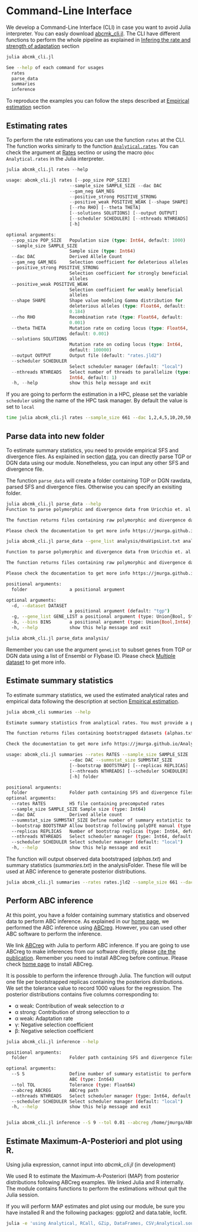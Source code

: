 # Command-Line Interface

We develop a Command-Line Interface (CLI) in case you want to avoid Julia interpreter. You can easly download [abcmk_cli.jl](https://raw.githubusercontent.com/jmurga/Analytical.jl/master/scripts/abcmk_cli.jl). The CLI have different functions to perform the whole pipeline as explained in [Infering the rate and strength of adaptation](empirical.md) section

```bash
julia abcmk_cli.jl  
```

```bash
See --help of each command for usages  
  rates  
  parse_data
  summaries  
  inference
```

To reproduce the examples you can follow the steps described at [Empirical estimation](https://jmurga.github.io/Analytical.jl/dev/empirical/#Computational-pipeline-1) section

## Estimating rates
To perform the rate estimations you can use the function ```rates``` at the CLI. The function works simirarly to the function [```Analytical.rates```](@ref). You can check the argument at [Rates](https://jmurga.github.io/Analytical.jl/dev/rates/#Estimating-fixation-and-polymorphic-rates-considering-generalized-model-of-selection-and-linkage-1) sectino or using the macro ```@doc Analytical.rates``` in the Julia interpreter.

```julia
julia abcmk_cli.jl rates --help

usage: abcmk_cli.jl rates [--pop_size POP_SIZE]
                        --sample_size SAMPLE_SIZE --dac DAC
                        --gam_neg GAM_NEG
                        --positive_strong POSITIVE_STRONG
                        --positive_weak POSITIVE_WEAK [--shape SHAPE]
                        [--rho RHO] [--theta THETA]
                        [--solutions SOLUTIONS] [--output OUTPUT]
                        [--scheduler SCHEDULER] [--nthreads NTHREADS]
                        [-h]

optional arguments:
  --pop_size POP_SIZE   Population size (type: Int64, default: 1000)
  --sample_size SAMPLE_SIZE
                        Sample size (type: Int64)
  --dac DAC             Derived Allele Count
  --gam_neg GAM_NEG     Selection coefficient for deleterious alleles
  --positive_strong POSITIVE_STRONG
                        Selection coefficient for strongly beneficial
                        alleles
  --positive_weak POSITIVE_WEAK
                        Selection coefficient for weakly beneficial
                        alleles
  --shape SHAPE         Shape value modeling Gamma distribution for
                        deleterious alleles (type: Float64, default:
                        0.184)
  --rho RHO             Recombination rate (type: Float64, default:
                        0.001)
  --theta THETA         Mutation rate on coding locus (type: Float64,
                        default: 0.001)
  --solutions SOLUTIONS
                        Mutation rate on coding locus (type: Int64,
                        default: 100000)
  --output OUTPUT       Output file (default: "rates.jld2")
  --scheduler SCHEDULER
                        Select scheduler manager (default: "local")
  --nthreads NTHREADS   Select number of threads to parallelize (type:
                        Int64, default: 1)
  -h, --help            show this help message and exit

```

If you are going to perform the estimation in a HPC, please set the variable ```scheduler``` using the name of the HPC task manager. By default the value is set to ```local```

```bash
time julia abcmk_cli.jl rates --sample_size 661 --dac 1,2,4,5,10,20,50,100,200,500,661,925 --gam_neg -2000:-200 --positive_strong 200:1000 --positive_weak 1:100 --shape 0.184 --output rates.jld2 --solutions 100000 --scheduler local --nthreads 7
```

## Parse data into new folder
To estimate summary statistics, you need to provide empirical SFS and divergence files. As explained in section [data](data.md), you can directly parse TGP or DGN data using our module. Nonetheless, you can input any other SFS and divergence file.

The function ```parse_data``` will create a folder containing TGP or DGN rawdata, parsed SFS and divergence files. Otherwise you can specify an exisiting folder.

```bash
julia abcmk_cli.jl parse_data --help
Function to parse polymorphic and divergence data from Uricchio et. al (2019) and Murga-Moreno et al (2019). Please input a path to create a new analysis folder. You can filter the dataset using a file containing a list of Ensembl IDs. 

The function returns files containing raw polymorphic and divergence data, parsed SFS and parsed divegence required to estimate summary statistics. 

Please check the documentation to get more info https://jmurga.github.io/Analytical.jl/dev/cli/
```

```bash
julia abcmk_cli.jl parse_data --gene_list analysis/dnaVipsList.txt analysis/

Function to parse polymorphic and divergence data from Uricchio et. al (2019) and Murga-Moreno et al (2019). Please input a path to create a new analysis folder. You can filter the dataset using a file containing a list of Ensembl IDs. 

The function returns files containing raw polymorphic and divergence data, parsed SFS and parsed divegence required to estimate summary statistics.	

Please check the documentation to get more info https://jmurga.github.io/Analytical.jl/dev/cli/

positional arguments:
  folder                a positional argument

optional arguments:
  -d, --dataset DATASET
                        a positional argument (default: "tgp")
  -g, --gene_list GENE_LIST a positional argument (type: Union{Bool, String}, default: false)
  -b, --bins BINS       a positional argument (type: Union{Bool,Int64}, default: false)
  -h, --help            show this help message and exit


```

```bash
julia abcmk_cli.jl parse_data analysis/
```

Remember you can use the argument ```geneList``` to subset genes from TGP or DGN data using a list of Ensembl or Flybase ID. Please check [Multiple dataset](https://jmurga.github.io/Analytical.jl/dev/multiple/) to get more info.

## Estimate summary statistics

To estimate summary statistics, we used the estimated analytical rates and empirical data following the description at section [Empirical estimation](empirical.md).


```bash
julia abcmk_cli summaries --help

Estimate summary statistics from analytical rates. You must provide a path containing the parsed SFS and divergence file.

The function returns files containing bootstrapped datasets (alphas.txt) and summary statistics (summstat.txt)

Check the documentation to get more info https://jmurga.github.io/Analytical.jl/dev/cli

usage: abcmk_cli.jl summaries --rates RATES --sample_size SAMPLE_SIZE
                        --dac DAC --summstat_size SUMMSTAT_SIZE
                        [--bootstrap BOOTSTRAP] [--replicas REPLICAS]
                        [--nthreads NTHREADS] [--scheduler SCHEDULER]
                        [-h] folder

positional arguments:
  folder                Folder path containing SFS and divergence files to run the analysis
optional arguments:
  --rates RATES         H5 file containing precomputed rates
  --sample_size SAMPLE_SIZE Sample size (type: Int64)
  --dac DAC             Derived allele count
  --summstat_size SUMMSTAT_SIZE Define number of summary estatistic to perform ABC (type: Int64)
  --bootstrap BOOTSTRAP Allow bootstrap following polyDFE manual (type: Bool, default: false)
  --replicas REPLICAS   Number of bootstrap replicas (type: Int64, default: 1)
  --nthreads NTHREADS   Select scheduler manager (type: Int64, default: 1)
  --scheduler SCHEDULER Select scheduler manager (default: "local")
  -h, --help            show this help message and exit

```

The function will output observed data bootstraped (*alphas.txt*) and summary statistics (*summaries.txt*) in the analysisFolder. These file will be used at ABC inference to generate posterior distributions.

```bash
julia abcmk_cli.jl summaries --rates rates.jld2 --sample_size 661 --dac 2,4,5,10,20,50,100,661,925 --summstat_size 100000 --bootstrap true --replicas 100 --nthreads 10 --scheduler andromeda analysis/
```

## Perform ABC inference
At this point, you have a folder containing summary statistics and observed data to perform ABC inference. As explained in our [home page](index.md), we performed the ABC inference using [ABCreg](https://github.com/molpopgen/ABCreg). However, you can used other ABC software to perform the inference.

We link [ABCreg](https://github.com/molpopgen/ABCreg) with Julia to perform ABC inference. If you are going to use ABCreg to make inferences from our software directly, please [cite the publication](https://doi.org/10.1186/1471-2156-10-35). Remember you need to install ABCreg before continue. Please check [home page](index.md) to install ABCreg.

It is possible to perform the inference through Julia. The function will output one file per bootstrapped replicas containing the posteriors distributions. We set the tolerance value to record 1000 values for the regression.  The posterior distributions contains five columns corresponding to:

 - α weak: Contribution of weak selecction to $\alpha$
 - α strong: Contribution of strong selecction to $\alpha$
 - α weak: Adaptation rate
 - γ: Negative selection coefficient
 - β: Negative selection coefficient

```bash
julia abcmk_cli.jl inference --help

positional arguments:
  folder                Folder path containing SFS and divergence files to run the analysis

optional arguments:
  --S S                 Define number of summary estatistic to perform
                        ABC (type: Int64)
  --tol TOL             Tolerance (type: Float64)
  --abcreg ABCREG       ABCreg path
  --nthreads NTHREADS   Select scheduler manager (type: Int64, default: 1)
  --scheduler SCHEDULER Select scheduler manager (default: "local")
  -h, --help            show this help message and exit



```

```bash
julia abcmk_cli.jl inference --S 9 --tol 0.01 --abcreg /home/jmurga/ABCreg/src/reg --nthreads 7 analysis/
```

## Estimate Maximum-A-Posteriori and plot using R. 

Using julia expression, cannot input into *abcmk_cli.jl* (in development)

We used R to estimate the Maximum-A-Posteriori (MAP) from posterior distributions following ABCreg examples. We linked Julia and R internally. The module contains functions to perform the estimations without quit the Julia session.

If you will perform MAP estimates and plot using our module, be sure you have installed R and the following packages: ggplot2 and data.table, locfit. 


```bash
julia -e 'using Analytical, RCall, GZip, DataFrames, CSV;Analytical.source_plot_map_R(script="analysis/script.jl"); Analytical.plot_map(analysisFolder="analysis/");'
``` 